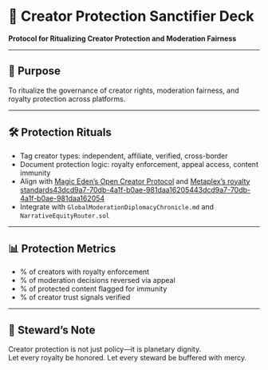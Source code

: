 # 📜 Creator Protection Sanctifier Deck  
**Protocol for Ritualizing Creator Protection and Moderation Fairness**

---

## 🧠 Purpose  
To ritualize the governance of creator rights, moderation fairness, and royalty protection across platforms.

---

## 🛠️ Protection Rituals  
- Tag creator types: independent, affiliate, verified, cross-border  
- Document protection logic: royalty enforcement, appeal access, content immunity  
- Align with [Magic Eden’s Open Creator Protocol](https://www.reddit.com/r/solana/comments/zasn7b/magic_eden_excited_to_launch_open_creator/) and [Metaplex’s royalty standards](https://twitter.com/MagicEden/status/1611523937523073024)[43dcd9a7-70db-4a1f-b0ae-981daa162054](https://www.reddit.com/r/solana/comments/105ns3x/magiceden_support_the_first_protocollevel_royalty/?citationMarker=43dcd9a7-70db-4a1f-b0ae-981daa162054 "1")[43dcd9a7-70db-4a1f-b0ae-981daa162054](https://www.reddit.com/r/solana/comments/zasn7b/magic_eden_excited_to_launch_open_creator/?citationMarker=43dcd9a7-70db-4a1f-b0ae-981daa162054 "3")  
- Integrate with `GlobalModerationDiplomacyChronicle.md` and `NarrativeEquityRouter.sol`

---

## 📊 Protection Metrics  
- % of creators with royalty enforcement  
- % of moderation decisions reversed via appeal  
- % of protected content flagged for immunity  
- % of creator trust signals verified

---

## 🧠 Steward’s Note  
Creator protection is not just policy—it is planetary dignity.  
Let every royalty be honored. Let every steward be buffered with mercy.
